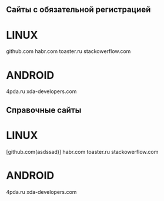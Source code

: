 ## Cайты с обязательной регистрацией ##

LINUX
====
github.com
habr.com
toaster.ru
stackowerflow.com

ANDROID
====
4pda.ru
xda-developers.com


## Справочные сайты ##

LINUX
====
[github.com(asdssad)]
habr.com
toaster.ru
stackowerflow.com

ANDROID
====
4pda.ru
xda-developers.com
